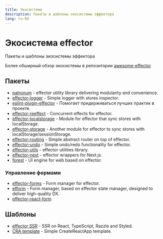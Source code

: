 ```yaml
---
title: Экосистема
description: Пакеты и шаблоны экосистемы эффектора
lang: ru-RU
---
```


# Экосистема effector

Пакеты и шаблоны экосистемы эффектора

Более обширный обзор экосистемы в репозитории [awesome-effector](https://github.com/effector/awesome)

## Пакеты

- [patronum](https://github.com/effector/patronum) - effector utility library delivering modularity and convenience.
- [effector-logger](https://github.com/effector/logger) - Simple logger with stores inspector.
- [eslint-plugin-effector](https://eslint.effector.dev) - Помогает придерживаться лучших практик в проекте.
- [effector-reeffect](https://github.com/yumauri/effector-reeffect) - Concurrent effects for effector.
- [effector-localstorage](https://github.com/lessmess-dev/effector-localstorage) - Module for effector that sync stores with localStorage.
- [effector-storage](https://github.com/yumauri/effector-storage) - Another module for effector to sync stores with localStorage/sessionStorage.
- [effector-routing](https://github.com/Kelin2025/effector-routing) - Simple abstract router on top of effector.
- [effector-undo](https://github.com/tanyaisinmybed/effector-undo) - Simple undo/redo functionality for effector.
- [effector-utils](https://github.com/Kelin2025/effector-utils) - effector utilities library.
- [effector-next](https://github.com/weyheyhey/effector-next) - effector wrappers for Next.js.
- [forest](https://github.com/effector/effector/tree/master/packages/forest) - UI engine for web based on effector.

### Управление формами

- [effector-forms](https://github.com/aanation/effector-forms) - Form manager for effector.
- [efform](https://github.com/tehSLy/efform) - Form manager, based on effector state manager, designed to deliver high-quality DX.
- [effector-react-form](https://github.com/GTOsss/effector-react-form)

## Шаблоны

- [effector SSR](https://github.com/effector/razzle-template) - SSR on React, TypeScript, Razzle and Styled.
- [CRA template](https://github.com/effector/cra-template) - Simple CreateReactApp template.
